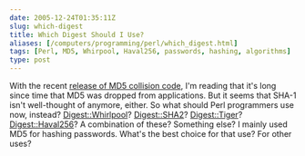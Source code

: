 ```yaml
--- 
date: 2005-12-24T01:35:11Z
slug: which-digest
title: Which Digest Should I Use?
aliases: [/computers/programming/perl/which_digest.html]
tags: [Perl, MD5, Whirpool, Haval256, passwords, hashing, algorithms]
type: post
---
```


With the recent [release of MD5 collision code], I'm reading that it's long
since time that MD5 was dropped from applications. But it seems that SHA-1 isn't
well-thought of anymore, either. So what should Perl programmers use now,
instead? [Digest::Whirlpool]? [Digest::SHA2]? [Digest::Tiger]?
[Digest::Haval256]? A combination of these? Something else? I mainly used MD5
for hashing passwords. What's the best choice for that use? For other uses?

  [release of MD5 collision code]: http://it.slashdot.org/article.pl?sid=05/11/15/2037232
  [Digest::Whirlpool]: http://search.cpan.org/dist/Digest-Whirlpool/
  [Digest::SHA2]: http://search.cpan.org/dist/Digest-SHA1/
  [Digest::Tiger]: http://search.cpan.org/dist/Digest-Tiger/
  [Digest::Haval256]: http://search.cpan.org/dist/Digest-Haval256/
